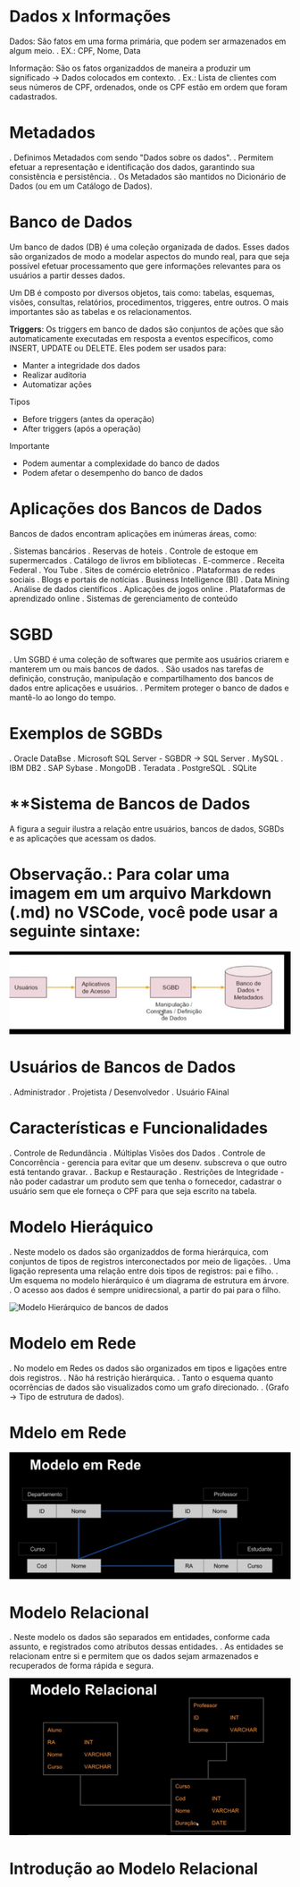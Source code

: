 # **Dados x Informações**

Dados: São fatos em uma forma primária, que podem ser armazenados em algum meio.
. EX.: CPF, Nome, Data

Informação: São os fatos organizaddos de maneira a produzir um significado -> Dados colocados em contexto.
. Ex.: Lista de clientes com seus números de CPF, ordenados, onde os CPF estão em ordem que foram cadastrados.

# **Metadados**

. Definimos Metadados com sendo "Dados sobre os dados".
. Permitem efetuar a representação e identificação dos dados, garantindo sua consistência e persistência.
. Os Metadados são mantidos no Dicionário de Dados (ou em um Catálogo de Dados).

# **Banco de Dados**

Um banco de dados (DB) é uma coleção organizada de dados. Esses dados são organizados de modo a modelar aspectos do mundo real, para que seja possível efetuar processamento que gere informações relevantes para os usuários a partir desses dados.

Um DB é composto por diversos objetos, tais como: tabelas, esquemas, visões, consultas, relatórios, procedimentos, triggeres, entre outros. O mais importantes são as tabelas e os relacionamentos.

**Triggers**: Os triggers em banco de dados são conjuntos de ações que são automaticamente executadas em resposta a eventos específicos, como INSERT, UPDATE ou DELETE. Eles podem ser usados para:

- Manter a integridade dos dados
- Realizar auditoria
- Automatizar ações

Tipos
- Before triggers (antes da operação)
- After triggers (após a operação)

Importante
- Podem aumentar a complexidade do banco de dados
- Podem afetar o desempenho do banco de dados

# **Aplicações dos Bancos de Dados**

Bancos de dados encontram aplicações em inúmeras áreas, como:

. Sistemas bancários
. Reservas de hoteis
. Controle de estoque em supermercados
. Catálogo de livros em bibliotecas
. E-commerce
. Receita Federal
. You Tube
. Sites de comércio eletrônico
. Plataformas de redes sociais
. Blogs e portais de notícias
. Business Intelligence (BI)
. Data Mining
. Análise de dados científicos
. Aplicações de jogos online
. Plataformas de aprendizado online
. Sistemas de gerenciamento de conteúdo

# **SGBD**

. Um SGBD é uma coleção de softwares que permite aos usuários criarem e manterem um ou mais bancos de dados.
. São usados nas tarefas de definição, construção, manipulação e compartilhamento dos bancos de dados entre aplicações e usuários.
. Permitem proteger o banco de dados e mantê-lo ao longo do tempo.

# **Exemplos de SGBDs**

. Oracle DataBse
. Microsoft SQL Server - SGBDR -> SQL Server
. MySQL
. IBM DB2
. SAP Sybase
. MongoDB
. Teradata
. PostgreSQL
. SQLite

# **Sistema de Bancos de Dados

A figura a seguir ilustra a relação entre usuários, bancos de dados, SGBDs e as aplicações que acessam os dados.

# Observação.: Para colar uma imagem em um arquivo Markdown (.md) no VSCode, você pode usar a seguinte sintaxe:

![sistema de bancos de dados](./imagem_db.jpg)

# **Usuários de Bancos de Dados**

. Administrador
. Projetista / Desenvolvedor
. Usuário FAinal

# **Características e Funcionalidades**

. Controle de Redundância
. Múltiplas Visões dos Dados
. Controle de Concorrência - gerencia para evitar que um desenv. subscreva o que outro está tentando gravar.
. Backup e Restauração
. Restrições de Integridade - não poder cadastrar um produto sem que tenha o fornecedor, cadastrar o usuário sem que ele forneça o CPF para que seja escrito na tabela.

# **Modelo Hieráquico**

. Neste modelo os dados são organizaddos de forma hierárquica, com conjuntos de tipos de registros interconectados por meio de ligações.
. Uma ligação representa uma relação entre dois tipos de registros: pai e filho.
. Um esquema no modelo hierárquico é um diagrama de estrutura em árvore.
. O acesso aos dados é sempre unidirecsional, a partir do pai para o filho.

![Modelo Hierárquico de bancos de dados](./imagem_modelo_hierárquico.jpg)

# **Modelo em Rede**

. No modelo em Redes os dados são organizados em tipos e ligações entre dois registros.
. Não há restrição hierárquica.
. Tanto o esquema quanto ocorrências de dados são visualizados como um grafo direcionado.
. (Grafo -> Tipo de estrutura de dados).

# **Mdelo em Rede**

![Modelo em Rede de bancos de dados](./imagem_rede.jpg)

# **Modelo Relacional**

. Neste modelo os dados são separados em entidades, conforme cada assunto, e registrados como atributos dessas entidades.
. As entidades se relacionam entre si e permitem que os dados sejam armazenados e recuperados de forma rápida e segura.

![Modelo Relacional de bancos de dados](imagem_relacional.jpg)

# **Introdução ao Modelo Relacional** 












